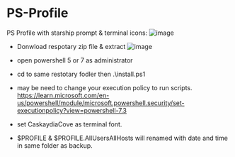 # PS-Profile
PS Profile with starship prompt & terminal icons:
![image](https://user-images.githubusercontent.com/90580037/205481207-c775caad-dfa4-427f-89b7-7522a0a25c01.png)

- Donwload respotary zip file & extract 
![image](https://user-images.githubusercontent.com/90580037/205481244-f6193858-63ed-422d-b18b-fd52cab4297c.png)

- open powershell 5 or 7 as administrator 
- cd to same restotary fodler then .\install.ps1
- may be need to change your execution policy to run scripts.
  https://learn.microsoft.com/en-us/powershell/module/microsoft.powershell.security/set-executionpolicy?view=powershell-7.3
- set CaskaydiaCove  as terminal font.
- $PROFILE & $PROFILE.AllUsersAllHosts will renamed with date and time in same folder as backup.
